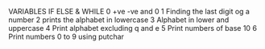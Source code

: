 VARIABLES IF ELSE & WHILE
0 +ve -ve and 0
1 Finding the last digit og a number 
2 prints the alphabet in lowercase
3 Alphabet in lower and uppercase
4 Print alphabet excluding q and e 
5 Print numbers of base 10
6 Print numbers 0 to 9 using putchar
